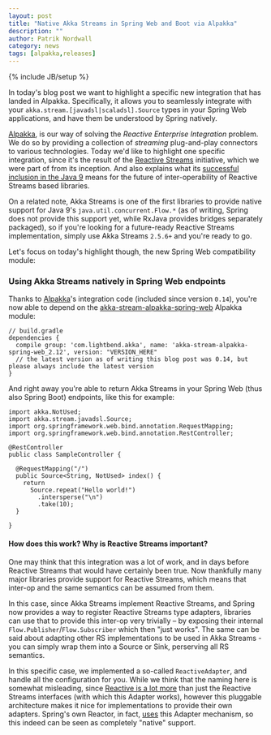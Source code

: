 ```yaml
---
layout: post
title: "Native Akka Streams in Spring Web and Boot via Alpakka"
description: ""
author: Patrik Nordwall
category: news
tags: [alpakka,releases]
---
```

{% include JB/setup %}

In today's blog post we want to highlight a specific new integration that has landed in Alpakka. Specifically, it allows you to seamlessly integrate with your `akka.stream.[javadsl|scaladsl].Source` types in your Spring Web applications, and have them be understood by Spring natively.

[Alpakka](https://doc.akka.io/docs/alpakka/current), is our way of solving the *Reactive Enterprise Integration* problem. We do so by providing a collection of *streaming* plug-and-play connectors to various technologies. Today we'd like to highlight one specific integration, since it's the result of the [Reactive Streams](https://www.reactive-streams.org) initiative, which we were part of from its inception. And also explains what its [successful inclusion in the Java 9](https://docs.oracle.com/javase/9/docs/api/java/util/concurrent/Flow.html) means for the future of inter-operability of Reactive Streams based libraries.

On a related note, Akka Streams is one of the first libraries to provide native support for Java 9's `java.util.concurrent.Flow.*` (as of writing, Spring does not provide this support yet, while RxJava provides bridges separately packaged), so if you're looking for a future-ready Reactive Streams implementation, simply use Akka Streams `2.5.6+` and you're ready to go.

Let's focus on today's highlight though, the new Spring Web compatibility module:

### Using Akka Streams natively in Spring Web endpoints

Thanks to [Alpakka](https://doc.akka.io/docs/alpakka/current)'s integration code (included since version `0.14`), you're now able to depend on the [akka-stream-alpakka-spring-web](https://doc.akka.io/docs/alpakka/current/spring-web.html) Alpakka module: 

```
// build.gradle
dependencies {
  compile group: 'com.lightbend.akka', name: 'akka-stream-alpakka-spring-web_2.12', version: "VERSION_HERE"
  // the latest version as of writing this blog post was 0.14, but please always include the latest version
}
```

And right away you're able to return Akka Streams in your Spring Web (thus also Spring Boot) endpoints, like this for example:

```
import akka.NotUsed;
import akka.stream.javadsl.Source;
import org.springframework.web.bind.annotation.RequestMapping;
import org.springframework.web.bind.annotation.RestController;

@RestController
public class SampleController {

  @RequestMapping("/")
  public Source<String, NotUsed> index() {
    return
      Source.repeat("Hello world!")
        .intersperse("\n")
        .take(10);
  }

}
```

#### How does this work? Why is Reactive Streams important?

One may think that this integration was a lot of work, and in days before Reactive Streams that would have certainly been true. Now thankfully many major libraries provide support for Reactive Streams, which means that inter-op and the same semantics can be assumed from them.

In this case, since Akka Streams implement Reactive Streams, and Spring now provides a way to register Reactive Streams type adapters, libraries can use that to provide this inter-op very trivially – by exposing their internal `Flow.Publisher`/`Flow.Subscriber` which then "just works". The same can be said about adapting other RS implementations to be used in Akka Streams - you can simply wrap them into a Source or Sink, perserving all RS semantics.

In this specific case, we implemented a so-called `ReactiveAdapter`, and handle all the configuration for you. While we think that the naming here is somewhat misleading, since [Reactive is a lot more](https://www.oreilly.com/learning/why-reactive) than just the Reactive Streams interfaces (with which this Adapter works), however this pluggable architecture makes it nice for implementations to provide their own adapters. Spring's own Reactor, in fact, [uses](https://github.com/spring-projects/spring-framework/blob/ac1d3b22c9d092cd7d093cca9bbe4feede134fca/spring-core/src/main/java/org/springframework/core/ReactiveAdapterRegistry.java#L240) this Adapter mechanism, so this indeed can be seen as completely "native" support.

